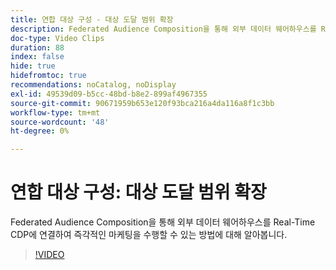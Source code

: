 ```yaml
---
title: 연합 대상 구성 - 대상 도달 범위 확장
description: Federated Audience Composition을 통해 외부 데이터 웨어하우스를 Real-Time CDP에 연결하여 즉각적인 마케팅을 수행할 수 있는 방법에 대해 알아봅니다.
doc-type: Video Clips
duration: 88
index: false
hide: true
hidefromtoc: true
recommendations: noCatalog, noDisplay
exl-id: 49539d09-b5cc-48bd-b8e2-899af4967355
source-git-commit: 90671959b653e120f93bca216a4da116a8f1c3bb
workflow-type: tm+mt
source-wordcount: '48'
ht-degree: 0%

---
```


# 연합 대상 구성: 대상 도달 범위 확장

Federated Audience Composition을 통해 외부 데이터 웨어하우스를 Real-Time CDP에 연결하여 즉각적인 마케팅을 수행할 수 있는 방법에 대해 알아봅니다.

<!-- 62_S508_3442517_87_federated-audience-composition-expanding-audience-reach -->
>[!VIDEO](https://video.tv.adobe.com/v/3459798/?learn=on&enablevpops=true&captions=kor)
